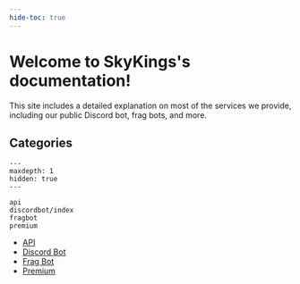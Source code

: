 ```yaml
---
hide-toc: true
---
```


# Welcome to SkyKings's documentation!

This site includes a detailed explanation on most of the services we provide, 
including our public Discord bot, frag bots, and more.

## Categories
```{toctree}
---
maxdepth: 1
hidden: true
---

api
discordbot/index
fragbot
premium
```
- [API](/api)
- [Discord Bot](/discordbot/index)
- [Frag Bot](/fragbot)
- [Premium](/premium)